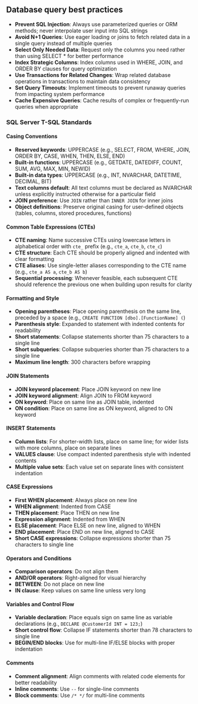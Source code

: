 ## Database query best practices

- **Prevent SQL Injection**: Always use parameterized queries or ORM methods; never interpolate user input into SQL strings
- **Avoid N+1 Queries**: Use eager loading or joins to fetch related data in a single query instead of multiple queries
- **Select Only Needed Data**: Request only the columns you need rather than using SELECT * for better performance
- **Index Strategic Columns**: Index columns used in WHERE, JOIN, and ORDER BY clauses for query optimization
- **Use Transactions for Related Changes**: Wrap related database operations in transactions to maintain data consistency
- **Set Query Timeouts**: Implement timeouts to prevent runaway queries from impacting system performance
- **Cache Expensive Queries**: Cache results of complex or frequently-run queries when appropriate

### SQL Server T-SQL Standards

#### Casing Conventions
- **Reserved keywords**: UPPERCASE (e.g., SELECT, FROM, WHERE, JOIN, ORDER BY, CASE, WHEN, THEN, ELSE, END)
- **Built-in functions**: UPPERCASE (e.g., GETDATE, DATEDIFF, COUNT, SUM, AVG, MAX, MIN, NEWID)
- **Built-in data types**: UPPERCASE (e.g., INT, NVARCHAR, DATETIME, DECIMAL, BIT)
- **Text columns default**: All text columns must be declared as NVARCHAR unless explicitly instructed otherwise for a particular field
- **JOIN preference**: Use `JOIN` rather than `INNER JOIN` for inner joins
- **Object definitions**: Preserve original casing for user-defined objects (tables, columns, stored procedures, functions)

#### Common Table Expressions (CTEs)
- **CTE naming**: Name successive CTEs using lowercase letters in alphabetical order with `cte_` prefix (e.g., `cte_a`, `cte_b`, `cte_c`)
- **CTE structure**: Each CTE should be properly aligned and indented with clear formatting
- **CTE aliases**: Use single-letter aliases corresponding to the CTE name (e.g., `cte_a AS a`, `cte_b AS b`)
- **Sequential processing**: Whenever feasible, each subsequent CTE should reference the previous one when building upon results for clarity

#### Formatting and Style
- **Opening parentheses**: Place opening parenthesis on the same line, preceded by a space (e.g., `CREATE FUNCTION [dbo].[FunctionName] (`)
- **Parenthesis style**: Expanded to statement with indented contents for readability
- **Short statements**: Collapse statements shorter than 75 characters to a single line
- **Short subqueries**: Collapse subqueries shorter than 75 characters to a single line
- **Maximum line length**: 300 characters before wrapping

#### JOIN Statements
- **JOIN keyword placement**: Place JOIN keyword on new line
- **JOIN keyword alignment**: Align JOIN to FROM keyword
- **ON keyword**: Place on same line as JOIN table, indented
- **ON condition**: Place on same line as ON keyword, aligned to ON keyword

#### INSERT Statements
- **Column lists**: For shorter-width lists, place on same line; for wider lists with more columns, place on separate lines
- **VALUES clause**: Use compact indented parenthesis style with indented contents
- **Multiple value sets**: Each value set on separate lines with consistent indentation

#### CASE Expressions
- **First WHEN placement**: Always place on new line
- **WHEN alignment**: Indented from CASE
- **THEN placement**: Place THEN on new line
- **Expression alignment**: Indented from WHEN
- **ELSE placement**: Place ELSE on new line, aligned to WHEN
- **END placement**: Place END on new line, aligned to CASE
- **Short CASE expressions**: Collapse expressions shorter than 75 characters to single line

#### Operators and Conditions
- **Comparison operators**: Do not align them
- **AND/OR operators**: Right-aligned for visual hierarchy
- **BETWEEN**: Do not place on new line
- **IN clause**: Keep values on same line unless very long

#### Variables and Control Flow
- **Variable declaration**: Place equals sign on same line as variable declarations (e.g., `DECLARE @CustomerId INT = 123;`)
- **Short control flow**: Collapse IF statements shorter than 78 characters to single line
- **BEGIN/END blocks**: Use for multi-line IF/ELSE blocks with proper indentation

#### Comments
- **Comment alignment**: Align comments with related code elements for better readability
- **Inline comments**: Use `--` for single-line comments
- **Block comments**: Use `/* */` for multi-line comments
